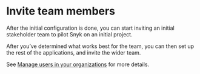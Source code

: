 # Invite team members

After the initial configuration is done, you can start inviting an initial stakeholder team to pilot Snyk on an initial project.

After you’ve determined what works best for the team, you can then set up the rest of the applications, and invite the wider team.

See [Manage users in your organizations](../../user-and-group-management/managing-users-and-permissions/manage-users-in-your-organizations.md) for more details.
